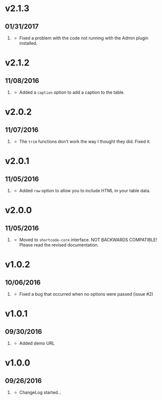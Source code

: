 # v2.1.3
## 01/31/2017

1. [](#bugfix)
    * Fixed a problem with the code not running with the Admin plugin installed.

# v2.1.2
## 11/08/2016

1. [](#new)
    * Added a `caption` option to add a caption to the table.

# v2.0.2
## 11/07/2016

1. [](#bugfix)
    * The `trim` functions don't work the way I thought they did. Fixed it.

# v2.0.1
## 11/05/2016

1. [](#new)
    * Added `raw` option to allow you to include HTML in your table data.

# v2.0.0
## 11/05/2016

1. [](#improved)
    * Moved to `shortcode-core` interface. NOT BACKWARDS COMPATIBLE! Please read the revised documentation.

# v1.0.2
## 10/06/2016

1. [](#bugfix)
    * Fixed a bug that occurred when no options were passed (issue #2)

# v1.0.1
##  09/30/2016

1. [](#new)
    * Added demo URL

# v1.0.0
##  09/26/2016

1. [](#new)
    * ChangeLog started...

